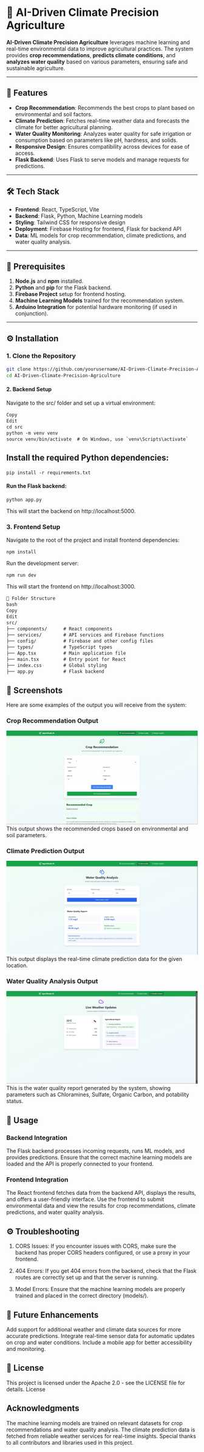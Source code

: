 # 🌱 **AI-Driven Climate Precision Agriculture**

**AI-Driven Climate Precision Agriculture** leverages machine learning and real-time environmental data to improve agricultural practices. The system provides **crop recommendations**, **predicts climate conditions**, and **analyzes water quality** based on various parameters, ensuring safe and sustainable agriculture.

---

## 🚀 **Features**

- **Crop Recommendation**: Recommends the best crops to plant based on environmental and soil factors.
- **Climate Prediction**: Fetches real-time weather data and forecasts the climate for better agricultural planning.
- **Water Quality Monitoring**: Analyzes water quality for safe irrigation or consumption based on parameters like pH, hardness, and solids.
- **Responsive Design**: Ensures compatibility across devices for ease of access.
- **Flask Backend**: Uses Flask to serve models and manage requests for predictions.

---

## 🛠 **Tech Stack**

- **Frontend**: React, TypeScript, Vite
- **Backend**: Flask, Python, Machine Learning models
- **Styling**: Tailwind CSS for responsive design
- **Deployment**: Firebase Hosting for frontend, Flask for backend API
- **Data**: ML models for crop recommendation, climate predictions, and water quality analysis.

---

## 🔑 **Prerequisites**

1. **Node.js** and **npm** installed.
2. **Python** and **pip** for the Flask backend.
3. **Firebase Project** setup for frontend hosting.
4. **Machine Learning Models** trained for the recommendation system.
5. **Arduino Integration** for potential hardware monitoring (if used in conjunction).

---

## ⚙️ **Installation**

### 1. Clone the Repository

```bash
git clone https://github.com/yourusername/AI-Driven-Climate-Precision-Agriculture.git
cd AI-Driven-Climate-Precision-Agriculture
```
#### 2. Backend Setup
Navigate to the src/ folder and set up a virtual environment:

```
Copy
Edit
cd src
python -m venv venv
source venv/bin/activate  # On Windows, use `venv\Scripts\activate`
```
## Install the required Python dependencies:

```
pip install -r requirements.txt
```
#### Run the Flask backend:

```
python app.py
```
This will start the backend on http://localhost:5000.

### 3. Frontend Setup
Navigate to the root of the project and install frontend dependencies:

```
npm install
```
Run the development server:

```
npm run dev
```
This will start the frontend on http://localhost:3000.
```
📂 Folder Structure
bash
Copy
Edit
src/
├── components/      # React components
├── services/        # API services and Firebase functions
├── config/          # Firebase and other config files
├── types/           # TypeScript types
├── App.tsx          # Main application file
├── main.tsx         # Entry point for React
├── index.css        # Global styling
├── app.py           # Flask backend
```
## 📸 Screenshots
Here are some examples of the output you will receive from the system:

### Crop Recommendation Output
![Crop Recommendation](op/o1.jpg)
This output shows the recommended crops based on environmental and soil parameters.

### Climate Prediction Output
![Climate Prediction](op/o2.jpg)
This output displays the real-time climate prediction data for the given location.

### Water Quality Analysis Output
![Water Quality Analysis](op/o3.jpg)
This is the water quality report generated by the system, showing parameters such as Chloramines, Sulfate, Organic Carbon, and potability status.
## 🔧 Usage
### Backend Integration
The Flask backend processes incoming requests, runs ML models, and provides predictions.
Ensure that the correct machine learning models are loaded and the API is properly connected to your frontend.
### Frontend Integration
The React frontend fetches data from the backend API, displays the results, and offers a user-friendly interface.
Use the frontend to submit environmental data and view the results for crop recommendations, climate predictions, and water quality analysis.
## ⚙️ Troubleshooting
1. CORS Issues:
If you encounter issues with CORS, make sure the backend has proper CORS headers configured, or use a proxy in your frontend.

2. 404 Errors:
If you get 404 errors from the backend, check that the Flask routes are correctly set up and that the server is running.

3. Model Errors:
Ensure that the machine learning models are properly trained and placed in the correct directory (models/).

## 🚀 Future Enhancements
Add support for additional weather and climate data sources for more accurate predictions.
Integrate real-time sensor data for automatic updates on crop and water conditions.
Include a mobile app for better accessibility and monitoring.
## 📝 License
This project is licensed under the Apache 2.0 - see the LICENSE file for details.
License
## Acknowledgments
The machine learning models are trained on relevant datasets for crop recommendations and water quality analysis.
The climate prediction data is fetched from reliable weather services for real-time insights.
Special thanks to all contributors and libraries used in this project.

